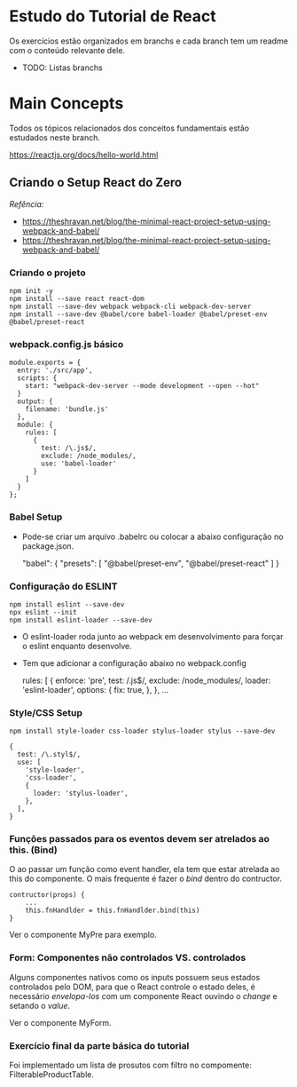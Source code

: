 # Estudo do Tutorial de React

Os exercícios estão organizados em branchs e cada branch tem um readme com o conteúdo relevante dele.

* TODO: Listas branchs

# Main Concepts

Todos os tópicos relacionados dos conceitos fundamentais estão estudados neste branch.

https://reactjs.org/docs/hello-world.html

## Criando o Setup React do Zero

*Refência:*
* https://theshravan.net/blog/the-minimal-react-project-setup-using-webpack-and-babel/
* https://theshravan.net/blog/the-minimal-react-project-setup-using-webpack-and-babel/
    
### Criando o projeto

    npm init -y
    npm install --save react react-dom
    npm install --save-dev webpack webpack-cli webpack-dev-server
    npm install --save-dev @babel/core babel-loader @babel/preset-env @babel/preset-react

### webpack.config.js básico

    module.exports = {
      entry: './src/app',
      scripts: {
        start: "webpack-dev-server --mode development --open --hot"
      }
      output: {
        filename: 'bundle.js'
      },
      module: {
        rules: [
          {
            test: /\.js$/,
            exclude: /node_modules/,
            use: 'babel-loader'
          }
        ]
      }
    };

### Babel Setup

* Pode-se criar um arquivo .babelrc ou colocar a abaixo configuração no package.json.

    "babel": {
      "presets": [
        "@babel/preset-env",
        "@babel/preset-react"
      ]
    }

### Configuração do ESLINT

    npm install eslint --save-dev
    npx eslint --init
    npm install eslint-loader --save-dev

* O eslint-loader roda junto ao webpack em desenvolvimento para forçar o eslint enquanto desenvolve.
* Tem que adicionar a configuração abaixo no webpack.config

    rules: [
      {
        enforce: 'pre',
        test: /\.js$/,
        exclude: /node_modules/,
        loader: 'eslint-loader',
        options: {
          fix: true,
        },
      },
      ...

### Style/CSS Setup

    npm install style-loader css-loader stylus-loader stylus --save-dev

    {
      test: /\.styl$/,
      use: [
        'style-loader',
        'css-loader',
        {
          loader: 'stylus-loader',
        },
      ],
    }

### Funções passados para os eventos devem ser atrelados ao this. (Bind)

O ao passar um função como event handler, ela tem que estar atrelada ao this do componente. O mais frequente é fazer o *bind* dentro do contructor.

    contructor(props) {
        ...
        this.fnHandlder = this.fnHandlder.bind(this)
    }

Ver o componente MyPre para exemplo.

### Form: Componentes não controlados VS. controlados

Alguns componentes nativos como os inputs possuem seus estados controlados pelo DOM, para que o React controle o estado deles, é necessário _envelopa-los_ com um componente React ouvindo o _change_ e setando o _value_. 

Ver o componente MyForm. 

### Exercício final da parte básica do tutorial

Foi implementado um lista de prosutos com filtro no compomente: FilterableProductTable.
